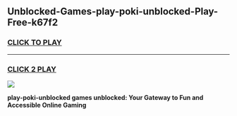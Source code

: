 
## Unblocked-Games-play-poki-unblocked-Play-Free-k67f2
<h3>
<a href="https://premium76.site?title=play-poki-unblocked&ref=10A">CLICK TO PLAY</a></h3>
<hr>

<h3>
<a href="https://premium76.site?title=play-poki-unblocked&ref=10A">CLICK 2 PLAY</a>
  
</h3>

<a href="https://premium76.site?title=play-poki-unblocked&ref=10A"><img src="https://clearcache.store/games.png"></a>


**play-poki-unblocked games unblocked: Your Gateway to Fun and Accessible Online Gaming**
